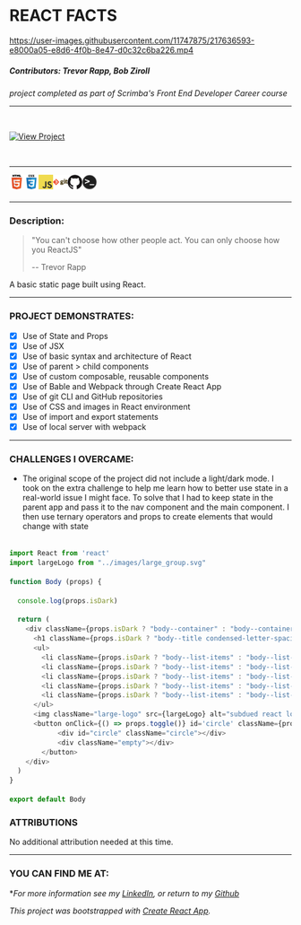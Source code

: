 
# REACT FACTS

https://user-images.githubusercontent.com/11747875/217636593-e8000a05-e8d6-4f0b-8e47-d0c32c6ba226.mp4

##### Contributors: Trevor Rapp, Bob Ziroll

*project completed as part of Scrimba's Front End Developer Career course*

---

<br>

[![View Project](https://user-images.githubusercontent.com/11747875/141705232-471a0b9c-ca45-4540-a1b6-740c5e1becbe.png)](https://sensational-palmier-06cfc0.netlify.app/)

<br>

---

<img align="left" alt="HTML5" width="26px" src="https://raw.githubusercontent.com/github/explore/80688e429a7d4ef2fca1e82350fe8e3517d3494d/topics/html/html.png" />
<img align="left" alt="CSS3" width="26px" src="https://raw.githubusercontent.com/github/explore/80688e429a7d4ef2fca1e82350fe8e3517d3494d/topics/css/css.png" />
<img align="left" alt="JavaScript" width="26px" src="https://raw.githubusercontent.com/github/explore/80688e429a7d4ef2fca1e82350fe8e3517d3494d/topics/javascript/javascript.png" />
<img align="left" alt="Git" width="26px" src="https://raw.githubusercontent.com/github/explore/80688e429a7d4ef2fca1e82350fe8e3517d3494d/topics/git/git.png" />
<img align="left" alt="GitHub" width="26px" src="https://raw.githubusercontent.com/github/explore/78df643247d429f6cc873026c0622819ad797942/topics/github/github.png" />
<img align="left" alt="Terminal" width="26px" src="https://raw.githubusercontent.com/github/explore/80688e429a7d4ef2fca1e82350fe8e3517d3494d/topics/terminal/terminal.png" />

<br>
<br>

---

### Description:

> "You can't choose how other people act.  You can only choose how you ReactJS"
>
> -- Trevor Rapp

A basic static page built using React. 

---

### PROJECT DEMONSTRATES:


- [x] Use of State and Props
- [x] Use of JSX
- [x] Use of basic syntax and architecture of React
- [x] Use of parent > child components
- [x] Use of custom composable, reusable components
- [x] Use of Bable and Webpack through Create React App
- [x] Use of git CLI and GitHub repositories
- [x] Use of CSS and images in React environment
- [x] Use of import and export statements
- [x] Use of local server with webpack

---

### CHALLENGES I OVERCAME:

* The original scope of the project did not include a light/dark mode.  I took on the extra challenge to help me learn how to better use state in a real-world issue I might face.  To solve that I had to keep state in the parent app and pass it to the nav component and the main component.  I then use ternary operators and props to create elements that would change with state

```javascript  

import React from 'react'
import largeLogo from "../images/large_group.svg"

function Body (props) {

  console.log(props.isDark)

  return (
    <div className={props.isDark ? "body--container" : "body--container background-light"}>
      <h1 className={props.isDark ? "body--title condensed-letter-spacing" : "condensed-letter-spacing font-light"}>Fun Facts about React</h1>
      <ul>
        <li className={props.isDark ? "body--list-items" : "body--list-items font-light"}>Was first released in 2013</li>
        <li className={props.isDark ? "body--list-items" : "body--list-items font-light"}>Was originally created by Jordan Walke</li>
        <li className={props.isDark ? "body--list-items" : "body--list-items font-light"}>Has well over 100K stars on Github</li>
        <li className={props.isDark ? "body--list-items" : "body--list-items font-light"}>Is maintained by Facebook</li>
        <li className={props.isDark ? "body--list-items" : "body--list-items font-light"}>Powers thousands of enterprise apps, including mobile apps</li>
      </ul>
      <img className="large-logo" src={largeLogo} alt="subdued react logo on background"></img>
      <button onClick={() => props.toggle()} id='circle' className={props.isDark ? 'clicked' : 'not-clicked'}>
            <div id="circle" className="circle"></div>
            <div className="empty"></div>
        </button>
    </div>
  )
}

export default Body

```

### ATTRIBUTIONS

No additional attribution needed at this time.

---

### YOU CAN FIND ME AT:

\**For more information see my [LinkedIn](https://www.linkedin.com/in/trevor-rapp-042a1037), or return to my [Github](https://github.com/trrapp12)*

*This project was bootstrapped with [Create React App](https://github.com/facebook/create-react-app).*


